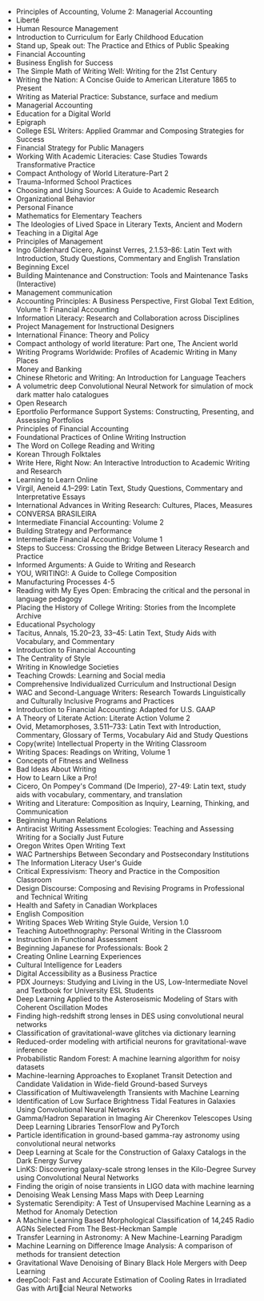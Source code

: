 <ul>

                             

 <li><a target="_blank" href="https://github.com/manjunath5496/Online-Textbooks/blob/master/otx(1).pdf" style="text-decoration:none;">Principles of Accounting, Volume 2: Managerial Accounting</a></li>

 <li><a target="_blank" href="https://github.com/manjunath5496/Online-Textbooks/blob/master/otx(2).pdf" style="text-decoration:none;">Libert&eacute;</a></li>

<li><a target="_blank" href="https://github.com/manjunath5496/Online-Textbooks/blob/master/otx(3).pdf" style="text-decoration:none;">Human Resource Management</a></li>
 <li><a target="_blank" href="https://github.com/manjunath5496/Online-Textbooks/blob/master/otx(4).pdf" style="text-decoration:none;">Introduction to Curriculum for Early Childhood Education</a></li>                              
<li><a target="_blank" href="https://github.com/manjunath5496/Online-Textbooks/blob/master/otx(5).pdf" style="text-decoration:none;">Stand up, Speak out: The Practice and Ethics of Public Speaking</a></li>
<li><a target="_blank" href="https://github.com/manjunath5496/Online-Textbooks/blob/master/otx(6).pdf" style="text-decoration:none;">Financial Accounting</a></li>
 <li><a target="_blank" href="https://github.com/manjunath5496/Online-Textbooks/blob/master/otx(7).pdf" style="text-decoration:none;">Business English for Success</a></li>

 <li><a target="_blank" href="https://github.com/manjunath5496/Online-Textbooks/blob/master/otx(8).pdf" style="text-decoration:none;"> The Simple Math of Writing Well: Writing for the 21st Century </a></li>
   <li><a target="_blank" href="https://github.com/manjunath5496/Online-Textbooks/blob/master/otx(9).pdf" style="text-decoration:none;">Writing the Nation: A Concise Guide to American Literature 1865 to Present</a></li>
  
   
 <li><a target="_blank" href="https://github.com/manjunath5496/Online-Textbooks/blob/master/otx(10).pdf" style="text-decoration:none;">Writing as Material Practice: Substance, surface and medium</a></li>                              
<li><a target="_blank" href="https://github.com/manjunath5496/Online-Textbooks/blob/master/otx(11).pdf" style="text-decoration:none;">Managerial Accounting</a></li>
<li><a target="_blank" href="https://github.com/manjunath5496/Online-Textbooks/blob/master/otx(12).pdf" style="text-decoration:none;">Education for a Digital World</a></li>
<li><a target="_blank" href="https://github.com/manjunath5496/Online-Textbooks/blob/master/otx(13).pdf" style="text-decoration:none;">Epigraph</a></li>

<li><a target="_blank" href="https://github.com/manjunath5496/Online-Textbooks/blob/master/otx(14).pdf" style="text-decoration:none;">College ESL Writers: Applied Grammar and Composing Strategies for Success</a></li>
                              
<li><a target="_blank" href="https://github.com/manjunath5496/Online-Textbooks/blob/master/otx(15).pdf" style="text-decoration:none;">Financial Strategy for Public Managers</a></li>

<li><a target="_blank" href="https://github.com/manjunath5496/Online-Textbooks/blob/master/otx(16).pdf" style="text-decoration:none;">Working With Academic Literacies: Case Studies Towards Transformative Practice</a></li>

  <li><a target="_blank" href="https://github.com/manjunath5496/Online-Textbooks/blob/master/otx(17).pdf" style="text-decoration:none;">Compact Anthology of World Literature-Part 2</a></li>   
  
<li><a target="_blank" href="https://github.com/manjunath5496/Online-Textbooks/blob/master/otx(18).pdf" style="text-decoration:none;">Trauma-Informed School Practices</a></li> 

  
<li><a target="_blank" href="https://github.com/manjunath5496/Online-Textbooks/blob/master/otx(19).pdf" style="text-decoration:none;">Choosing and Using Sources: A Guide to Academic Research</a></li> 

<li><a target="_blank" href="https://github.com/manjunath5496/Online-Textbooks/blob/master/otx(20).pdf" style="text-decoration:none;">Organizational Behavior</a></li>

<li><a target="_blank" href="https://github.com/manjunath5496/Online-Textbooks/blob/master/otx(21).pdf" style="text-decoration:none;">Personal Finance</a></li>
<li><a target="_blank" href="https://github.com/manjunath5496/Online-Textbooks/blob/master/otx(22).pdf" style="text-decoration:none;">Mathematics for Elementary Teachers</a></li> 
 <li><a target="_blank" href="https://github.com/manjunath5496/Online-Textbooks/blob/master/otx(23).pdf" style="text-decoration:none;">The Ideologies of Lived Space in Literary Texts, Ancient and Modern</a></li> 
 

   <li><a target="_blank" href="https://github.com/manjunath5496/Online-Textbooks/blob/master/otx(24).pdf" style="text-decoration:none;">Teaching in a Digital Age</a></li>
 
   <li><a target="_blank" href="https://github.com/manjunath5496/Online-Textbooks/blob/master/otx(25).pdf" style="text-decoration:none;">Principles of Management</a></li>                              
 <li><a target="_blank" href="https://github.com/manjunath5496/Online-Textbooks/blob/master/otx(26).pdf" style="text-decoration:none;">Ingo Gildenhard Cicero, Against Verres, 2.1.53–86: Latin Text with Introduction, Study Questions, Commentary and English Translation</a></li>
 <li><a target="_blank" href="https://github.com/manjunath5496/Online-Textbooks/blob/master/otx(27).pdf" style="text-decoration:none;">Beginning Excel</a></li>
   
 
   <li><a target="_blank" href="https://github.com/manjunath5496/Online-Textbooks/blob/master/otx(28).pdf" style="text-decoration:none;">Building Maintenance and Construction: Tools and Maintenance Tasks (Interactive)</a></li>
 
   <li><a target="_blank" href="https://github.com/manjunath5496/Online-Textbooks/blob/master/otx(29).pdf" style="text-decoration:none;">Management communication</a></li>                              

  <li><a target="_blank" href="https://github.com/manjunath5496/Online-Textbooks/blob/master/otx(30).pdf" style="text-decoration:none;">Accounting Principles: A Business Perspective, First Global Text Edition, Volume 1: Financial Accounting</a></li>
 
   <li><a target="_blank" href="https://github.com/manjunath5496/Online-Textbooks/blob/master/otx(31).pdf" style="text-decoration:none;">Information Literacy: Research and Collaboration across Disciplines</a></li> 
    <li><a target="_blank" href="https://github.com/manjunath5496/Online-Textbooks/blob/master/otx(32).pdf" style="text-decoration:none;">Project Management for Instructional Designers</a></li> 

   <li><a target="_blank" href="https://github.com/manjunath5496/Online-Textbooks/blob/master/otx(33).pdf" style="text-decoration:none;">International Finance: Theory and Policy</a></li>                              

  <li><a target="_blank" href="https://github.com/manjunath5496/Online-Textbooks/blob/master/otx(34).pdf" style="text-decoration:none;">Compact anthology of world literature: Part one, The Ancient world</a></li> 
 
  <li><a target="_blank" href="https://github.com/manjunath5496/Online-Textbooks/blob/master/otx(35).pdf" style="text-decoration:none;">Writing Programs Worldwide: Profiles of Academic Writing in Many Places</a></li> 

  <li><a target="_blank" href="https://github.com/manjunath5496/Online-Textbooks/blob/master/otx(36).pdf" style="text-decoration:none;">Money and Banking</a></li> 
 
<li><a target="_blank" href="https://github.com/manjunath5496/Online-Textbooks/blob/master/otx(37).pdf" style="text-decoration:none;">Chinese Rhetoric and Writing: An Introduction for Language Teachers</a></li>
 <li><a target="_blank" href="https://github.com/manjunath5496/Online-Textbooks/blob/master/otx(38).pdf" style="text-decoration:none;">A volumetric deep Convolutional Neural Network for simulation of mock dark matter halo catalogues</a></li>
<li><a target="_blank" href="https://github.com/manjunath5496/Online-Textbooks/blob/master/otx(39).pdf" style="text-decoration:none;">Open Research</a></li>
 <li><a target="_blank" href="https://github.com/manjunath5496/Online-Textbooks/blob/master/otx(40).pdf" style="text-decoration:none;">Eportfolio Performance Support Systems: Constructing, Presenting, and Assessing Portfolios</a></li>                              
<li><a target="_blank" href="https://github.com/manjunath5496/Online-Textbooks/blob/master/otx(41).pdf" style="text-decoration:none;">Principles of Financial Accounting</a></li>
<li><a target="_blank" href="https://github.com/manjunath5496/Online-Textbooks/blob/master/otx(42).pdf" style="text-decoration:none;">Foundational Practices of Online Writing Instruction</a></li>
 
  <li><a target="_blank" href="https://github.com/manjunath5496/Online-Textbooks/blob/master/otx(43).pdf" style="text-decoration:none;">The Word on College Reading and Writing</a></li>
 <li><a target="_blank" href="https://github.com/manjunath5496/Online-Textbooks/blob/master/otx(44).pdf" style="text-decoration:none;">Korean Through Folktales</a></li>
   <li><a target="_blank" href="https://github.com/manjunath5496/Online-Textbooks/blob/master/otx(45).pdf" style="text-decoration:none;">Write Here, Right Now: An Interactive Introduction to Academic Writing and Research</a></li>  
   
<li><a target="_blank" href="https://github.com/manjunath5496/Online-Textbooks/blob/master/otx(46).pdf" style="text-decoration:none;">Learning to Learn Online</a></li> 
                             
<li><a target="_blank" href="https://github.com/manjunath5496/Online-Textbooks/blob/master/otx(47).pdf" style="text-decoration:none;">Virgil, Aeneid 4.1–299: Latin Text, Study Questions, Commentary and Interpretative Essays</a></li>
<li><a target="_blank" href="https://github.com/manjunath5496/Online-Textbooks/blob/master/otx(48).pdf" style="text-decoration:none;">International Advances in Writing Research: Cultures, Places, Measures</a></li>

<li><a target="_blank" href="https://github.com/manjunath5496/Online-Textbooks/blob/master/otx(49).pdf" style="text-decoration:none;">CONVERSA BRASILEIRA </a></li>
                              
<li><a target="_blank" href="https://github.com/manjunath5496/Online-Textbooks/blob/master/otx(50).pdf" style="text-decoration:none;">Intermediate Financial Accounting: Volume 2</a></li>
<li><a target="_blank" href="https://github.com/manjunath5496/Online-Textbooks/blob/master/otx(51).pdf" style="text-decoration:none;">Building Strategy and Performance</a></li>
<li><a target="_blank" href="https://github.com/manjunath5496/Online-Textbooks/blob/master/otx(52).pdf" style="text-decoration:none;">Intermediate Financial Accounting: Volume 1</a></li>

<li><a target="_blank" href="https://github.com/manjunath5496/Online-Textbooks/blob/master/otx(53).pdf" style="text-decoration:none;">Steps to Success: Crossing the Bridge Between Literacy Research and Practice</a></li>
 
<li><a target="_blank" href="https://github.com/manjunath5496/Online-Textbooks/blob/master/otx(54).pdf" style="text-decoration:none;">Informed Arguments: A Guide to Writing and Research </a></li>

<li><a target="_blank" href="https://github.com/manjunath5496/Online-Textbooks/blob/master/otx(55).pdf" style="text-decoration:none;">YOU, WRITING!: A Guide to College Composition</a></li>
 
  <li><a target="_blank" href="https://github.com/manjunath5496/Online-Textbooks/blob/master/otx(56).pdf" style="text-decoration:none;">
Manufacturing Processes 4-5 </a></li>                              

  <li><a target="_blank" href="https://github.com/manjunath5496/Online-Textbooks/blob/master/otx(57).pdf" style="text-decoration:none;">Reading with My Eyes Open: Embracing the critical and the personal in language pedagogy</a></li>
 
   <li><a target="_blank" href="https://github.com/manjunath5496/Online-Textbooks/blob/master/otx(58).pdf" style="text-decoration:none;">Placing the History of College Writing: Stories from the Incomplete Archive </a></li>
    <li><a target="_blank" href="https://github.com/manjunath5496/Online-Textbooks/blob/master/otx(59).pdf" style="text-decoration:none;">Educational Psychology</a></li>
 
  <li><a target="_blank" href="https://github.com/manjunath5496/Online-Textbooks/blob/master/otx(60).pdf" style="text-decoration:none;">Tacitus, Annals, 15.20–23, 33–45: Latin Text, Study Aids with Vocabulary, and Commentary </a></li>
 
   <li><a target="_blank" href="https://github.com/manjunath5496/Online-Textbooks/blob/master/otx(61).pdf" style="text-decoration:none;">Introduction to Financial Accounting</a></li>
 
   <li><a target="_blank" href="https://github.com/manjunath5496/Online-Textbooks/blob/master/otx(62).pdf" style="text-decoration:none;">The Centrality of Style</a></li>
 
   <li><a target="_blank" href="https://github.com/manjunath5496/Online-Textbooks/blob/master/otx(63).pdf" style="text-decoration:none;">Writing in Knowledge Societies</a></li>                              

  <li><a target="_blank" href="https://github.com/manjunath5496/Online-Textbooks/blob/master/otx(64).pdf" style="text-decoration:none;">Teaching Crowds: Learning and Social media</a></li>
 
   <li><a target="_blank" href="https://github.com/manjunath5496/Online-Textbooks/blob/master/otx(65).pdf" style="text-decoration:none;">Comprehensive Individualized Curriculum and Instructional Design </a></li> 

   <li><a target="_blank" href="https://github.com/manjunath5496/Online-Textbooks/blob/master/otx(66).pdf" style="text-decoration:none;">WAC and Second-Language Writers: Research Towards Linguistically and Culturally Inclusive Programs and Practices</a></li> 
 
   <li><a target="_blank" href="https://github.com/manjunath5496/Online-Textbooks/blob/master/otx(67).pdf" style="text-decoration:none;">Introduction to Financial Accounting: Adapted for U.S. GAAP</a></li>                              

  <li><a target="_blank" href="https://github.com/manjunath5496/Online-Textbooks/blob/master/otx(68).pdf" style="text-decoration:none;">A Theory of Literate Action: Literate Action Volume 2</a></li> 
 
  
   <li><a target="_blank" href="https://github.com/manjunath5496/Online-Textbooks/blob/master/otx(69).pdf" style="text-decoration:none;">Ovid, Metamorphoses, 3.511–733: Latin Text with Introduction, Commentary, Glossary of Terms, Vocabulary Aid and Study Questions</a></li>                              

  <li><a target="_blank" href="https://github.com/manjunath5496/Online-Textbooks/blob/master/otx(70).pdf" style="text-decoration:none;">
Copy(write) Intellectual Property in the Writing Classroom</a></li> 
  
 
 <li><a target="_blank" href="https://github.com/manjunath5496/Online-Textbooks/blob/master/otx(71).pdf" style="text-decoration:none;">Writing Spaces: Readings on Writing, Volume 1</a></li>
 
 <li><a target="_blank" href="https://github.com/manjunath5496/Online-Textbooks/blob/master/otx(72).pdf" style="text-decoration:none;">Concepts of Fitness and Wellness</a></li> 
 
 
 <li><a target="_blank" href="https://github.com/manjunath5496/Online-Textbooks/blob/master/otx(73).pdf" style="text-decoration:none;">Bad Ideas About Writing </a></li>
  <li><a target="_blank" href="https://github.com/manjunath5496/Online-Textbooks/blob/master/otx(74).pdf" style="text-decoration:none;">How to Learn Like a Pro!</a></li>
    <li><a target="_blank" href="https://github.com/manjunath5496/Online-Textbooks/blob/master/otx(75).pdf" style="text-decoration:none;">Cicero, On Pompey's Command (De Imperio), 27-49: Latin text, study aids with vocabulary, commentary, and translation</a></li>                        
<li><a target="_blank" href="https://github.com/manjunath5496/Online-Textbooks/blob/master/otx(76).pdf" style="text-decoration:none;">Writing and Literature: Composition as Inquiry, Learning, Thinking, and Communication</a></li>

 <li><a target="_blank" href="https://github.com/manjunath5496/Online-Textbooks/blob/master/otx(77).pdf" style="text-decoration:none;">Beginning Human Relations</a></li> 
 
 
 <li><a target="_blank" href="https://github.com/manjunath5496/Online-Textbooks/blob/master/otx(78).pdf" style="text-decoration:none;">Antiracist Writing Assessment Ecologies: Teaching and Assessing Writing for a Socially Just Future</a></li>
  <li><a target="_blank" href="https://github.com/manjunath5496/Online-Textbooks/blob/master/otx(79).pdf" style="text-decoration:none;">
Oregon Writes Open Writing Text </a></li>


 <li><a target="_blank" href="https://github.com/manjunath5496/Online-Textbooks/blob/master/otx(80).pdf" style="text-decoration:none;">WAC Partnerships Between Secondary and Postsecondary Institutions</a></li> 
 
 
 <li><a target="_blank" href="https://github.com/manjunath5496/Online-Textbooks/blob/master/otx(81).pdf" style="text-decoration:none;">The Information Literacy User's Guide</a></li>
  <li><a target="_blank" href="https://github.com/manjunath5496/Online-Textbooks/blob/master/otx(82).pdf" style="text-decoration:none;">Critical Expressivism: Theory and Practice in the Composition Classroom</a></li>

 <li><a target="_blank" href="https://github.com/manjunath5496/Online-Textbooks/blob/master/otx(83).pdf" style="text-decoration:none;">Design Discourse: Composing and Revising Programs in Professional and Technical Writing</a></li>
  <li><a target="_blank" href="https://github.com/manjunath5496/Online-Textbooks/blob/master/otx(84).pdf" style="text-decoration:none;">Health and Safety in Canadian Workplaces</a></li>

 <li><a target="_blank" href="https://github.com/manjunath5496/Online-Textbooks/blob/master/otx(85).pdf" style="text-decoration:none;">English Composition</a></li>
  <li><a target="_blank" href="https://github.com/manjunath5496/Online-Textbooks/blob/master/otx(86).pdf" style="text-decoration:none;">Writing Spaces Web Writing Style Guide, Version 1.0</a></li>

 <li><a target="_blank" href="https://github.com/manjunath5496/Online-Textbooks/blob/master/otx(87).pdf" style="text-decoration:none;">Teaching Autoethnography: Personal Writing in the Classroom</a></li>
  <li><a target="_blank" href="https://github.com/manjunath5496/Online-Textbooks/blob/master/otx(88).pdf" style="text-decoration:none;">Instruction in Functional Assessment</a></li>
  <li><a target="_blank" href="https://github.com/manjunath5496/Online-Textbooks/blob/master/otx(89).pdf" style="text-decoration:none;">Beginning Japanese for Professionals: Book 2</a></li>
  
  
  <li><a target="_blank" href="https://github.com/manjunath5496/Online-Textbooks/blob/master/otx(90).pdf" style="text-decoration:none;">Creating Online Learning Experiences</a></li>
  <li><a target="_blank" href="https://github.com/manjunath5496/Online-Textbooks/blob/master/otx(91).pdf" style="text-decoration:none;">Cultural Intelligence for Leaders</a></li>

 <li><a target="_blank" href="https://github.com/manjunath5496/Online-Textbooks/blob/master/otx(92).pdf" style="text-decoration:none;">Digital Accessibility as a Business Practice</a></li>
  <li><a target="_blank" href="https://github.com/manjunath5496/Online-Textbooks/blob/master/otx(93).pdf" style="text-decoration:none;"> PDX Journeys: Studying and Living in the US, Low-Intermediate Novel and Textbook for University ESL Students</a></li>
  <li><a target="_blank" href="https://github.com/manjunath5496/Online-Textbooks/blob/master/otx(94).pdf" style="text-decoration:none;">Deep Learning Applied to the Asteroseismic Modeling of Stars with Coherent Oscillation Modes</a></li> 
  
   <li><a target="_blank" href="https://github.com/manjunath5496/Online-Textbooks/blob/master/otx(95).pdf" style="text-decoration:none;">Finding high-redshift strong lenses in DES using convolutional neural networks</a></li>  
  
<li><a target="_blank" href="https://github.com/manjunath5496/Online-Textbooks/blob/master/otx(96).pdf" style="text-decoration:none;">Classification of gravitational-wave glitches via dictionary learning</a></li> 
  
  
<li><a target="_blank" href="https://github.com/manjunath5496/Online-Textbooks/blob/master/otx(97).pdf" style="text-decoration:none;">Reduced-order modeling with artificial neurons for gravitational-wave inference</a></li>


 <li><a target="_blank" href="https://github.com/manjunath5496/Online-Textbooks/blob/master/otx(98).pdf" style="text-decoration:none;">Probabilistic Random Forest: A machine learning algorithm for noisy datasets</a></li> 
  
   <li><a target="_blank" href="https://github.com/manjunath5496/Online-Textbooks/blob/master/otx(99).pdf" style="text-decoration:none;">Machine-learning Approaches to Exoplanet Transit Detection and Candidate Validation in Wide-field Ground-based Surveys</a></li>  
  
<li><a target="_blank" href="https://github.com/manjunath5496/Online-Textbooks/blob/master/otx(100).pdf" style="text-decoration:none;">Classification of Multiwavelength Transients with Machine Learning</a></li>  
  
 <li><a target="_blank" href="https://github.com/manjunath5496/Online-Textbooks/blob/master/otx(101).pdf" style="text-decoration:none;">Identification of Low Surface Brightness Tidal Features in Galaxies Using Convolutional Neural Networks</a></li> 
  
   <li><a target="_blank" href="https://github.com/manjunath5496/Online-Textbooks/blob/master/otx(102).pdf" style="text-decoration:none;">Gamma/Hadron Separation in Imaging Air Cherenkov Telescopes Using Deep Learning Libraries TensorFlow and PyTorch</a></li> 
  
   
 <li><a target="_blank" href="https://github.com/manjunath5496/Online-Textbooks/blob/master/otx(103).pdf" style="text-decoration:none;">Particle identification in ground-based gamma-ray astronomy using convolutional neural networks </a></li> 
  
   <li><a target="_blank" href="https://github.com/manjunath5496/Online-Textbooks/blob/master/otx(104).pdf" style="text-decoration:none;">Deep Learning at Scale for the Construction of Galaxy Catalogs in the Dark Energy Survey</a></li>  
   
 <li><a target="_blank" href="https://github.com/manjunath5496/Online-Textbooks/blob/master/otx(105).pdf" style="text-decoration:none;">LinKS: Discovering galaxy-scale strong lenses in the Kilo-Degree Survey using Convolutional Neural Networks</a></li> 
 
<li><a target="_blank" href="https://github.com/manjunath5496/Online-Textbooks/blob/master/otx(106).pdf" style="text-decoration:none;">Finding the origin of noise transients in LIGO data with machine learning</a></li> 
  
   <li><a target="_blank" href="https://github.com/manjunath5496/Online-Textbooks/blob/master/otx(107).pdf" style="text-decoration:none;">Denoising Weak Lensing Mass Maps with Deep Learning</a></li> 
  
   
 <li><a target="_blank" href="https://github.com/manjunath5496/Online-Textbooks/blob/master/otx(108).pdf" style="text-decoration:none;">Systematic Serendipity: A Test of Unsupervised Machine Learning as a Method for Anomaly Detection</a></li> 
  
   <li><a target="_blank" href="https://github.com/manjunath5496/Online-Textbooks/blob/master/otx(109).pdf" style="text-decoration:none;">A Machine Learning Based Morphological Classification of 14,245 Radio AGNs Selected From The Best-Heckman Sample</a></li>  
   
 <li><a target="_blank" href="https://github.com/manjunath5496/Online-Textbooks/blob/master/otx(110).pdf" style="text-decoration:none;">Transfer Learning in Astronomy: A New Machine-Learning Paradigm</a></li>  
   
<li><a target="_blank" href="https://github.com/manjunath5496/Online-Textbooks/blob/master/otx(111).pdf" style="text-decoration:none;">Machine Learning on Difference Image Analysis: A comparison of methods for transient detection</a></li> 
  
   
 <li><a target="_blank" href="https://github.com/manjunath5496/Online-Textbooks/blob/master/otx(112).pdf" style="text-decoration:none;">Gravitational Wave Denoising of Binary Black Hole Mergers with Deep Learning</a></li> 
  
   <li><a target="_blank" href="https://github.com/manjunath5496/Online-Textbooks/blob/master/otx(113).pdf" style="text-decoration:none;">deepCool: Fast and Accurate Estimation of Cooling Rates in Irradiated Gas with Articial Neural Networks</a></li>  
   

 </ul>



